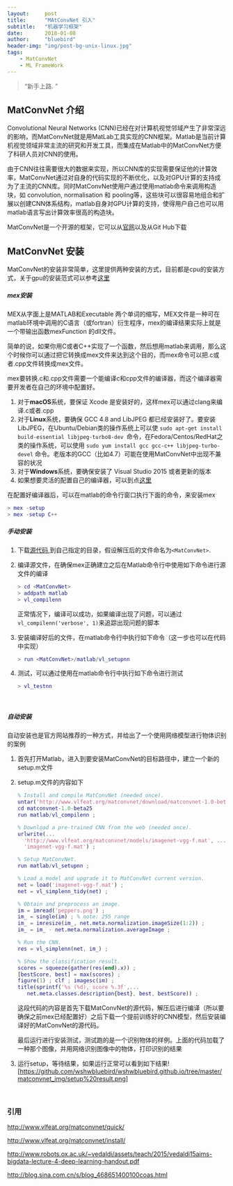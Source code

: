 ```yaml
---
layout:     post
title:      "MAtConvNet 引入"
subtitle:   "机器学习框架"
date:       2018-01-08
author:     "bluebird"
header-img: "img/post-bg-unix-linux.jpg"
tags:
    - MatConvNet
    - ML FrameWork
---
```


> “新手上路. ”

## MatConvNet 介绍

Convolutional Neural Networks (CNN)已经在对计算机视觉邻域产生了非常深远的影响，而MatConvNet就是用MatLab工具实现的CNN框架。Matlab是当前计算机视觉领域非常主流的研究和开发工具，而集成在Matlab中的MatConvNet方便了科研人员对CNN的使用。

由于CNN往往需要很大的数据来实现，所以CNN库的实现需要保证他的计算效率，MatConvNet通过对自身的代码实现的不断优化，以及对GPU计算的支持成为了主流的CNN库。同时MatConvNet使用户通过使用matlab命令来调用构造块，如	convolution, normalisation 和 pooling等，这些块可以很容易地组合和扩展以创建CNN体系结构，matlab自身对GPU计算的支持，使得用户自己也可以用matlab语言写出计算效率很高的构造块。

MatConvNet是一个开源的框架，它可以从[官网](http://www.vlfeat.org/matconvnet)以及从Git Hub下载



## MatConvNet 安装

MatConvNet的安装非常简单，这里提供两种安装的方式，目前都是cpu的安装方式，关于gpu的安装范式可以参考[这里](http://www.vlfeat.org/matconvnet/install/)

##### mex安装

MEX从字面上是MATLAB和Executable 两个单词的缩写，MEX文件是一种可在matlab环境中调用的C语言（或fortran）衍生程序，mex的编译结果实际上就是一个带输出函数mexFunction 的dll文件。

简单的说，如果你用C或者C++实现了一个函数，然后想用matlab来调用，那么这个时候你可以通过把它转换成mex文件来达到这个目的，而mex命令可以把.c或者.cpp文件转换成mex文件。

mex要转换.c和.cpp文件需要一个能编译c和cpp文件的编译器，而这个编译器需要开发者在自己的环境中配置好。

1. 对于**macOS**系统，要保证 Xcode 是安装好的，这样mex可以通过clang来编译.c或者.cpp
2. 对于**Linux**系统，要确保 GCC 4.8 and LibJPEG 都已经安装好了。要安装LibJPEG，在Ubuntu/Debian类的操作系统上可以使 ```sudo apt-get install build-essential libjpeg-turbo8-dev ```命令，在Fedora/Centos/RedHat之类的操作系统，可以使用 ```sudo yum install gcc gcc-c++ libjpeg-turbo-devel``` 命令。老版本的GCC（比如4.7）可能在使用MatConvNet中出现不兼容的状况
3. 对于**Windows**系统，要确保安装了 Visual Studio 2015 或者更新的版本
4. 如果想要灵活的配置自己的编译器，可以到点[这里](http://cn.mathworks.com/help/matlab/matlab_external/changing-default-compiler.html)

在配置好编译器后，可以在matlab的命令行窗口执行下面的命令，来安装mex

```matlab
> mex -setup 
> mex -setup C++
```



##### 手动安装

1. 下载[源代码](http://www.vlfeat.org/matconvnet/download/matconvnet-1.0-beta25.tar.gz),到自己指定的目录，假设解压后的文件命名为`<MatConvNet>`.

2. 编译源文件，在确保mex正确建立之后在Matlab命令行中使用如下命令进行源文件的编译

   ```matlab
   > cd <MatConvNet>
   > addpath matlab
   > vl_compilenn
   ```

   正常情况下，编译可以成功，如果编译出现了问题，可以通过``` vl_compilenn('verbose', 1)```来追踪出现问题的脚本

3. 安装编译好后的文件，在matlab命令行中执行如下命令（这一步也可以在代码中实现）

   ```matlab
   > run <MatConvNet>/matlab/vl_setupnn
   ```

4. 测试，可以通过使用在matlab命令行中执行如下命令进行测试

   ```matlab
   > vl_testnn
   ```

   ​

##### 自动安装

自动安装也是官方网站推荐的一种方式，并给出了一个使用网络模型进行物体识别的案例

1. 首先打开Matlab，进入到要安装MatConvNet的目标路径中，建立一个新的setup.m文件

2. setup.m文件的内容如下

   ```matlab
   % Install and compile MatConvNet (needed once).
   untar('http://www.vlfeat.org/matconvnet/download/matconvnet-1.0-beta25.tar.gz') ;
   cd matconvnet-1.0-beta25
   run matlab/vl_compilenn ;

   % Download a pre-trained CNN from the web (needed once).
   urlwrite(...
     'http://www.vlfeat.org/matconvnet/models/imagenet-vgg-f.mat', ...
     'imagenet-vgg-f.mat') ;

   % Setup MatConvNet.
   run matlab/vl_setupnn ;

   % Load a model and upgrade it to MatConvNet current version.
   net = load('imagenet-vgg-f.mat') ;
   net = vl_simplenn_tidy(net) ;

   % Obtain and preprocess an image.
   im = imread('peppers.png') ;
   im_ = single(im) ; % note: 255 range
   im_ = imresize(im_, net.meta.normalization.imageSize(1:2)) ;
   im_ = im_ - net.meta.normalization.averageImage ;

   % Run the CNN.
   res = vl_simplenn(net, im_) ;

   % Show the classification result.
   scores = squeeze(gather(res(end).x)) ;
   [bestScore, best] = max(scores) ;
   figure(1) ; clf ; imagesc(im) ;
   title(sprintf('%s (%d), score %.3f',...
      net.meta.classes.description{best}, best, bestScore)) ;
   ```

   这段代码的内容是首先下载MatConvNet的源代码，解压后进行编译（所以要确保之前mex已经配置好）之后下载一个提前训练好的CNN模型，然后安装编译好的MatConvNet的源代码。

   最后运行进行安装测试，测试跑的是一个识别物体的样例。上面的代码加载了一种那个图像，并用网络识别图像中的物体，打印识别的结果

3. 运行setup，等待结果，如果运行正常可以看到如下结果![https://github.com/wshwbluebird/wshwbluebird.github.io/tree/master/matconvnet_img/setup%20result.png]

   ​		

### 引用

http://www.vlfeat.org/matconvnet/quick/

http://www.vlfeat.org/matconvnet/install/

http://www.robots.ox.ac.uk/~vedaldi/assets/teach/2015/vedaldi15aims-bigdata-lecture-4-deep-learning-handout.pdf

http://blog.sina.com.cn/s/blog_468651400100coas.html



​	